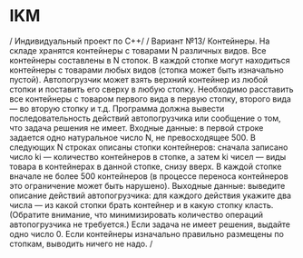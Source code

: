 # IKM
/ Индивидуальный проект по C++/ / Вариант №13/ Контейнеры. На складе хранятся контейнеры с товарами N различных видов.
Все контейнеры составлены в N стопок. В каждой стопке могут находиться
контейнеры с товарами любых видов (стопка может быть изначально пустой).
Автопогрузчик может взять верхний контейнер из любой стопки и поставить
его сверху в любую стопку. Необходимо расставить все контейнеры с товаром
первого вида в первую стопку, второго вида — во вторую стопку и т.д.
Программа должна вывести последовательность действий автопогрузчика
или сообщение о том, что задача решения не имеет.
Входные данные: в первой строке задается одно натуральное число N, не
превосходящее 500. В следующих N строках описаны стопки контейнеров:
сначала записано число ki — количество контейнеров в стопке, а затем ki чисел
— виды товара в контейнерах в данной стопке, снизу вверх. В каждой стопке
вначале не более 500 контейнеров (в процессе переноса контейнеров это
ограничение может быть нарушено).
Выходные данные: выведите описание действий автопогрузчика: для каждого
действия укажите два числа — из какой стопки брать контейнер и в какую
стопку класть. (Обратите внимание, что минимизировать количество
операций автопогрузчика не требуется.) Если задача не имеет решения,
выдайте одно число 0. Если контейнеры изначально правильно размещены по
стопкам, выводить ничего не надо.  /
